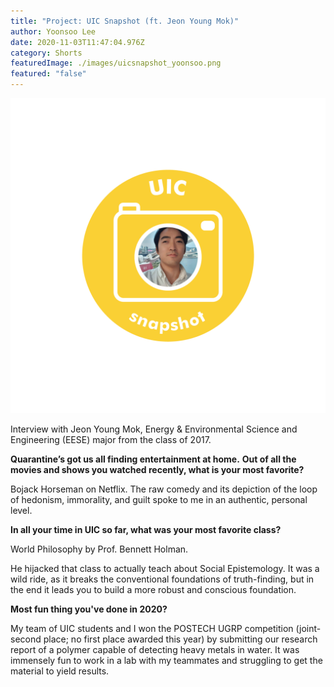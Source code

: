 ```yaml
---
title: "Project: UIC Snapshot (ft. Jeon Young Mok)"
author: Yoonsoo Lee
date: 2020-11-03T11:47:04.976Z
category: Shorts
featuredImage: ./images/uicsnapshot_yoonsoo.png
featured: "false"
---
```

![](images/uicsnapshot_yoonsoo.png)

Interview with Jeon Young Mok, Energy & Environmental Science and Engineering (EESE) major from the class of 2017.

**Quarantine’s got us all finding entertainment at home.** **Out of all the movies and shows you watched recently, what is your most favorite?**

Bojack Horseman on Netflix. The raw comedy and its depiction of the loop of hedonism, immorality, and guilt spoke to me in an authentic, personal level.

**In all your time in UIC so far, what was your most favorite class?**

World Philosophy by Prof. Bennett Holman.

He hijacked that class to actually teach about Social Epistemology. It was a wild ride, as it breaks the conventional foundations of truth-finding, but in the end it leads you to build a more robust and conscious foundation.

**Most fun thing you've done in 2020?**

My team of UIC students and I won the POSTECH UGRP competition (joint-second place; no first place awarded this year) by submitting our research report of a polymer capable of detecting heavy metals in water. It was immensely fun to work in a lab with my teammates and struggling to get the material to yield results.